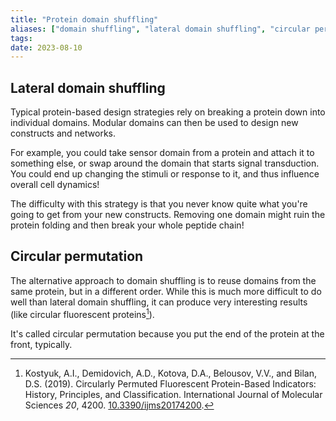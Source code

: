 ```yaml
---
title: "Protein domain shuffling"
aliases: ["domain shuffling", "lateral domain shuffling", "circular permutation"]
tags:
date: 2023-08-10
---
```

## Lateral domain shuffling
Typical protein-based design strategies rely on breaking a protein down into individual domains. Modular domains can then be used to design new constructs and networks.

For example, you could take sensor domain from a protein and attach it to something else, or swap around the domain that starts signal transduction. You could end up changing the stimuli or response to it, and thus influence overall cell dynamics!

The difficulty with this strategy is that you never know quite what you're going to get from your new constructs. Removing one domain might ruin the protein folding and then break your whole peptide chain!

## Circular permutation
The alternative approach to domain shuffling is to reuse domains from the same protein, but in a different order. While this is much more difficult to do well than lateral domain shuffling, it can produce very interesting results (like circular fluorescent proteins[^circular-gfp]).

It's called circular permutation because you put the end of the protein at the front, typically.


[^circular-gfp]: Kostyuk, A.I., Demidovich, A.D., Kotova, D.A., Belousov, V.V., and Bilan, D.S. (2019). Circularly Permuted Fluorescent Protein-Based Indicators: History, Principles, and Classification. International Journal of Molecular Sciences _20_, 4200. [10.3390/ijms20174200](https://doi.org/10.3390/ijms20174200).